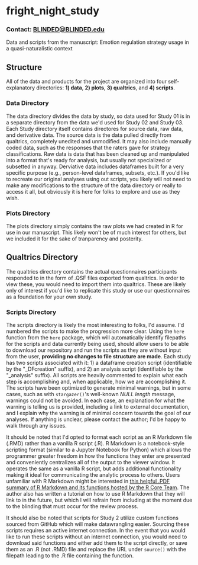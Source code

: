 # fright_night_study
### Contact: BLINDED@BLINDED.edu
Data and scripts from the manuscript: Emotion regulation strategy usage in a quasi-naturalistic context

## Structure
All of the data and products for the project are organized into four self-explanatory directories: **1) data**, **2) plots**, **3) qualtrics**, and **4) scripts**. 

### Data Directory
The data directory divides the data by study, so data used for Study 01 is in a separate directory from the data we'd used for Study 02 and Study 03. Each Study directory itself contains directores for source data, raw data, and derivative data. The source data is the data pulled directly from qualtrics, completely unedited and unmodified. It may also include manually coded data, such as the responses that the raters gave for strategy classifications. Raw data is data that has been cleaned up and manipulated into a format that's ready for analysis, but usually not specialized or subsetted in anyway. Derviative data includes dataframes built for a very specific purpose (e.g., person-level dataframes, subsets, etc.). If you'd like to recreate our original analyses using out scripts, you likely will not need to make any modifications to the structure of the data directory or really to access it all, but obviously it is here for folks to explore and use as they wish.

### Plots Directory
The plots directory simply contains the raw plots we had created in R for use in our manuscript. This likely won't be of much interest for others, but we included it for the sake of tranparency and posterity. 

## Qualtrics Directory
The qualtrics directory contains the actual questionnaires participants responded to in the form of .QSF files exported from qualtrics. In order to view these, you would need to import them into qualtrics. These are likely only of interest if you'd like to replicate this study or use our questionnaires as a foundation for your own study. 

### Scripts Directory
The scripts directory is likely the most interesting to folks, I'd assume. I'd numbered the scripts to make the progression more clear. Using the `here` function from the `here` package, which will automatically identify filepaths for the scripts and data currently being used, should allow users to be able to download our repository and run the scripts as they are without input from the user, **providing no changes to file structure are made**. Each study has two scripts associated with it: 1) a dataframe creation script (identifiable by the "_DFcreation" suffix), and 2) an analysis script (identifiable by the "_analysis" suffix). All scripts are heavily commented to explain what each step is accomplishing and, when applicable, how we are accomplishing it. The scripts have been optimized to generate minimal warnings, but in some cases, such as with ```stargazer()```'s well-known *NULL length* message, warnings could not be avoided. In each case, an explanation for what the warning is telling us is provided, including a link to external documentation, and I explain why the warning is of minimal concern towards the goal of our analyses. If anything is unclear, please contact the author; I'd be happy to walk through any issues.  

It should be noted that I'd opted to format each script as an R Markdown file (.RMD) rather than a vanilla R script (.R). R Markdown is a notebook-style scripting format (similar to a Jupyter Notebook for Python) which allows the programmer greater freedom in how the functions they enter are presented and conveniently centralizes all of the output to the viewer window. It operates the same as a vanilla R script, but adds additional functionality making it ideal for communicating the analytic process to others. Users unfamiliar with R Markdown might be interested in [this helpful .PDF summary of R Markdown and its functions hosted by the R Core Team](https://www.rstudio.com/wp-content/uploads/2015/02/rmarkdown-cheatsheet.pdf). The author also has written a tutorial on how to use R Markdown that they will link to in the future, but which I will refrain from including at the moment due to the blinding that must occur for the review process.  

It should also be noted that scripts for Study 2 utilize custom functions sourced from GitHub which will make datawrangling easier. Sourcing these scripts requires an active internet connection. In the event that you would like to run these scripts without an internet connection, you would need to download said functions and either add them to the script directly, or save them as an .R (not .RMD) file and replace the URL under ```source()``` with the filepath leading to the .R file containing the function.  

  

